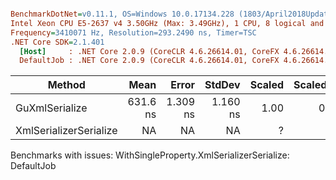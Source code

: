 ``` ini

BenchmarkDotNet=v0.11.1, OS=Windows 10.0.17134.228 (1803/April2018Update/Redstone4)
Intel Xeon CPU E5-2637 v4 3.50GHz (Max: 3.49GHz), 1 CPU, 8 logical and 4 physical cores
Frequency=3410071 Hz, Resolution=293.2490 ns, Timer=TSC
.NET Core SDK=2.1.401
  [Host]     : .NET Core 2.0.9 (CoreCLR 4.6.26614.01, CoreFX 4.6.26614.01), 64bit RyuJIT
  DefaultJob : .NET Core 2.0.9 (CoreCLR 4.6.26614.01, CoreFX 4.6.26614.01), 64bit RyuJIT


```
|                 Method |     Mean |    Error |   StdDev | Scaled | ScaledSD |  Gen 0 | Allocated |
|----------------------- |---------:|---------:|---------:|-------:|---------:|-------:|----------:|
|         GuXmlSerialize | 631.6 ns | 1.309 ns | 1.160 ns |   1.00 |     0.00 | 0.1535 |     968 B |
| XmlSerializerSerialize |       NA |       NA |       NA |      ? |        ? |    N/A |       N/A |

Benchmarks with issues:
  WithSingleProperty.XmlSerializerSerialize: DefaultJob
